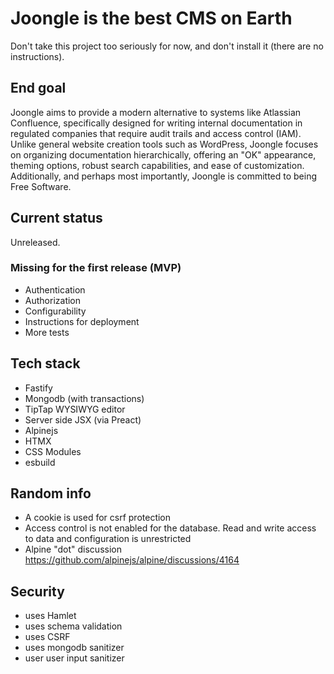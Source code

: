 # Joongle is the best CMS on Earth

Don't take this project too seriously for now, and don't install it (there are no instructions).

## End goal

Joongle aims to provide a modern alternative to systems like Atlassian Confluence, specifically designed for writing internal documentation in regulated companies that require audit trails and access control (IAM). Unlike general website creation tools such as WordPress, Joongle focuses on organizing documentation hierarchically, offering an "OK" appearance, theming options, robust search capabilities, and ease of customization. Additionally, and perhaps most importantly, Joongle is committed to being Free Software.

## Current status

Unreleased.

### Missing for the first release (MVP)

- Authentication
- Authorization
- Configurability
- Instructions for deployment
- More tests

## Tech stack
- Fastify
- Mongodb (with transactions)
- TipTap WYSIWYG editor
- Server side JSX (via Preact)
- Alpinejs
- HTMX
- CSS Modules
- esbuild

## Random info
- A cookie is used for csrf protection
- Access control is not enabled for the database. Read and write access to data and configuration is unrestricted
- Alpine "dot" discussion https://github.com/alpinejs/alpine/discussions/4164

## Security
- uses Hamlet
- uses schema validation
- uses CSRF
- uses mongodb sanitizer
- user user input sanitizer
